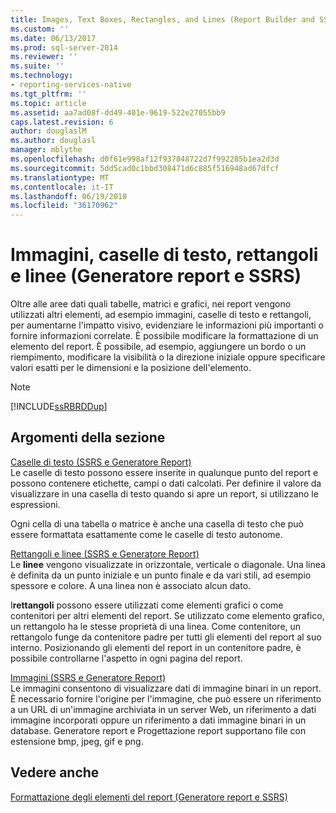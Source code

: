 ```yaml
---
title: Images, Text Boxes, Rectangles, and Lines (Report Builder and SSRS) (Immagini, caselle di testo, rettangoli e linee (Generatore report e SSRS)) | Microsoft Docs
ms.custom: ''
ms.date: 06/13/2017
ms.prod: sql-server-2014
ms.reviewer: ''
ms.suite: ''
ms.technology:
- reporting-services-native
ms.tgt_pltfrm: ''
ms.topic: article
ms.assetid: aa7ad08f-dd49-401e-9619-522e27055bb9
caps.latest.revision: 6
author: douglaslM
ms.author: douglasl
manager: mblythe
ms.openlocfilehash: d0f61e998af12f937848722d7f992285b1ea2d3d
ms.sourcegitcommit: 5dd5cad0c1bbd308471d6c885f516948ad67dfcf
ms.translationtype: MT
ms.contentlocale: it-IT
ms.lasthandoff: 06/19/2018
ms.locfileid: "36170962"
---
```

# <a name="images-text-boxes-rectangles-and-lines-report-builder-and-ssrs"></a>Immagini, caselle di testo, rettangoli e linee (Generatore report e SSRS)
  Oltre alle aree dati quali tabelle, matrici e grafici, nei report vengono utilizzati altri elementi, ad esempio immagini, caselle di testo e rettangoli, per aumentarne l'impatto visivo, evidenziare le informazioni più importanti o fornire informazioni correlate. È possibile modificare la formattazione di un elemento del report. È possibile, ad esempio, aggiungere un bordo o un riempimento, modificare la visibilità o la direzione iniziale oppure specificare valori esatti per le dimensioni e la posizione dell'elemento.  
  
> [!NOTE]  
>  [!INCLUDE[ssRBRDDup](../../includes/ssrbrddup-md.md)]  
  
## <a name="in-this-section"></a>Argomenti della sezione  
 [Caselle di testo &#40;SSRS e Generatore Report&#41;](text-boxes-report-builder-and-ssrs.md)  
 Le caselle di testo possono essere inserite in qualunque punto del report e possono contenere etichette, campi o dati calcolati. Per definire il valore da visualizzare in una casella di testo quando si apre un report, si utilizzano le espressioni.  
  
 Ogni cella di una tabella o matrice è anche una casella di testo che può essere formattata esattamente come le caselle di testo autonome.  
  
 [Rettangoli e linee &#40;SSRS e Generatore Report&#41;](rectangles-and-lines-report-builder-and-ssrs.md)  
 Le **linee** vengono visualizzate in orizzontale, verticale o diagonale. Una linea è definita da un punto iniziale e un punto finale e da vari stili, ad esempio spessore e colore. A una linea non è associato alcun dato.  
  
 I**rettangoli** possono essere utilizzati come elementi grafici o come contenitori per altri elementi del report. Se utilizzato come elemento grafico, un rettangolo ha le stesse proprietà di una linea. Come contenitore, un rettangolo funge da contenitore padre per tutti gli elementi del report al suo interno. Posizionando gli elementi del report in un contenitore padre, è possibile controllarne l'aspetto in ogni pagina del report.  
  
 [Immagini &#40;SSRS e Generatore Report&#41;](images-report-builder-and-ssrs.md)  
 Le immagini consentono di visualizzare dati di immagine binari in un report. È necessario fornire l'origine per l'immagine, che può essere un riferimento a un URL di un'immagine archiviata in un server Web, un riferimento a dati immagine incorporati oppure un riferimento a dati immagine binari in un database. Generatore report e Progettazione report supportano file con estensione bmp, jpeg, gif e png.  
  
## <a name="see-also"></a>Vedere anche  
 [Formattazione degli elementi del report &#40;Generatore report e SSRS&#41;](formatting-report-items-report-builder-and-ssrs.md)  
  
  